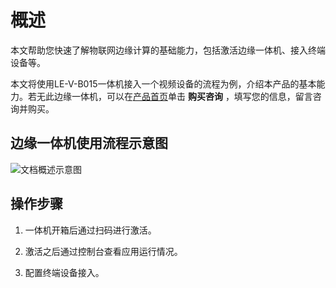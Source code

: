 概述 
=======================

本文帮助您快速了解物联网边缘计算的基础能力，包括激活边缘一体机、接入终端设备等。

本文将使用LE-V-B015一体机接入一个视频设备的流程为例，介绍本产品的基本能力。若无此边缘一体机，可以在[产品首页](https://www.aliyun.com/product/iotedge)单击 **购买咨询** ，填写您的信息，留言咨询并购买。

边缘一体机使用流程示意图 
---------------------------------

![文档概述示意图](https://static-aliyun-doc.oss-accelerate.aliyuncs.com/assets/img/zh-CN/8703239061/p208076.png)

操作步骤 
-------------------------

1. 一体机开箱后通过扫码进行激活。

   

2. 激活之后通过控制台查看应用运行情况。

   

3. 配置终端设备接入。

   



